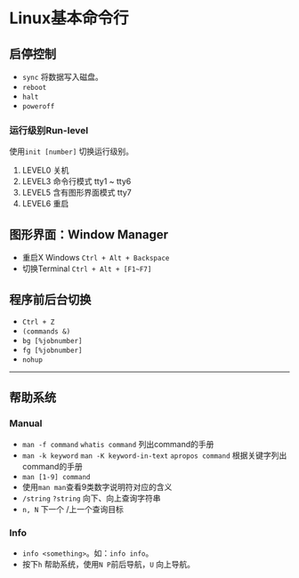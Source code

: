 # Linux基本命令行

## 启停控制

- `sync` 将数据写入磁盘。
- `reboot`
- `halt`
- `poweroff`

### 运行级别Run-level

使用`init [number]` 切换运行级别。

1. LEVEL0 关机
2. LEVEL3 命令行模式 tty1 ~ tty6
3. LEVEL5 含有图形界面模式 tty7
4. LEVEL6 重启

## 图形界面：Window Manager

- 重启X Windows `Ctrl + Alt + Backspace`
- 切换Terminal `Ctrl + Alt + [F1~F7]`

## 程序前后台切换

- `Ctrl + Z`
- `(commands &)`
- `bg [%jobnumber]`
- `fg [%jobnumber]`
- `nohup`

---

## 帮助系统

### Manual

- `man -f command` `whatis command` 列出command的手册
- `man -k keyword` `man -K keyword-in-text` `apropos command` 根据关键字列出command的手册
- `man [1-9] command`
- 使用`man man`查看9类数字说明符对应的含义
- `/string` `?string` 向下、向上查询字符串
- `n, N` 下一个 /上一个查询目标

### Info

- `info <something>`。如：`info info`。
- 按下`h` 帮助系统，使用`N P`前后导航，`U` 向上导航。
